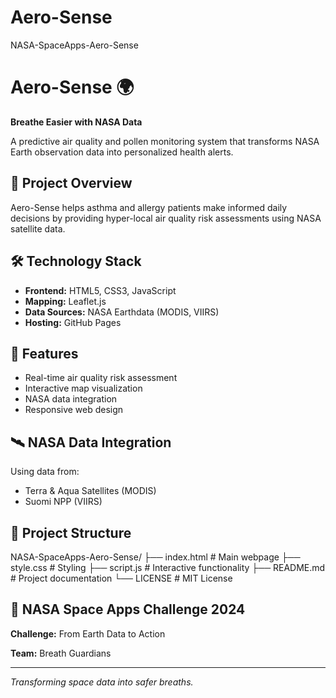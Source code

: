 # Aero-Sense
NASA-SpaceApps-Aero-Sense
# Aero-Sense 🌍

**Breathe Easier with NASA Data**

A predictive air quality and pollen monitoring system that transforms NASA Earth observation data into personalized health alerts.

## 🚀 Project Overview
Aero-Sense helps asthma and allergy patients make informed daily decisions by providing hyper-local air quality risk assessments using NASA satellite data.

## 🛠️ Technology Stack
- **Frontend:** HTML5, CSS3, JavaScript
- **Mapping:** Leaflet.js
- **Data Sources:** NASA Earthdata (MODIS, VIIRS)
- **Hosting:** GitHub Pages

## 🌟 Features
- Real-time air quality risk assessment
- Interactive map visualization
- NASA data integration
- Responsive web design

## 🛰️ NASA Data Integration
Using data from:
- Terra & Aqua Satellites (MODIS)
- Suomi NPP (VIIRS)

## 📁 Project Structure

NASA-SpaceApps-Aero-Sense/
├── index.html # Main webpage
├── style.css # Styling
├── script.js # Interactive functionality
├── README.md # Project documentation
└── LICENSE # MIT License


## 🎯 NASA Space Apps Challenge 2024
**Challenge:** From Earth Data to Action

**Team:** Breath Guardians

---

*Transforming space data into safer breaths.*
